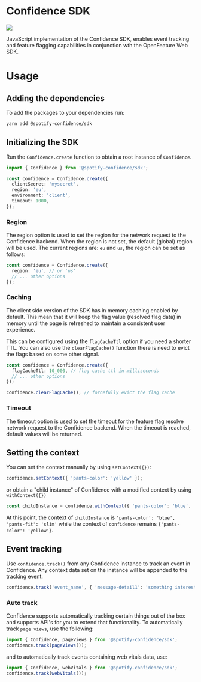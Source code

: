 # Confidence SDK

![](https://img.shields.io/badge/lifecycle-beta-a0c3d2.svg)

JavaScript implementation of the Confidence SDK, enables event tracking and feature flagging capabilities in conjunction wth the OpenFeature Web SDK.

# Usage

## Adding the dependencies

To add the packages to your dependencies run:

```sh
yarn add @spotify-confidence/sdk
```

## Initializing the SDK

Run the `Confidence.create` function to obtain a root instance of `Confidence`.

```ts
import { Confidence } from '@spotify-confidence/sdk';

const confidence = Confidence.create({
  clientSecret: 'mysecret',
  region: 'eu',
  environment: 'client',
  timeout: 1000,
});
```

### Region

The region option is used to set the region for the network request to the Confidence backend. When the region is not set, the default (global) region will be used.
The current regions are: `eu` and `us`, the region can be set as follows:

```ts
const confidence = Confidence.create({
  region: 'eu', // or 'us'
  // ... other options
});
```

### Caching

The client side version of the SDK has in memory caching enabled by default. This mean that it will keep the flag value (resolved flag data) in memory until the page is refreshed to maintain a consistent user experience.

This can be configured using the `flagCacheTtl` option if you need a shorter TTL. You can also use the `clearFlagCache()` function there is need to evict the flags based on some other signal.

```ts
const confidence = Confidence.create({
  flagCacheTtl: 10_000, // flag cache ttl in milliseconds
  // ... other options
});

confidence.clearFlagCache(); // forcefully evict the flag cache
```

### Timeout

The timeout option is used to set the timeout for the feature flag resolve network request to the Confidence backend. When the timeout is reached, default values will be returned.

## Setting the context

You can set the context manually by using `setContext({})`:

```ts
confidence.setContext({ 'pants-color': 'yellow' });
```

or obtain a "child instance" of Confidence with a modified context by using `withContext({})`

```ts
const childInstance = confidence.withContext({ 'pants-color': 'blue', 'pants-fit': 'slim' });
```

At this point, the context of `childInstance` is `'pants-color': 'blue', 'pants-fit': 'slim'` while the context of `confidence` remains `{'pants-color': 'yellow'}`.

## Event tracking

Use `confidence.track()` from any Confidence instance to track an event in Confidence. Any context data set on the instance will be appended to the tracking event.

```ts
confidence.track('event_name', { 'message-detail1': 'something interesting' });
```

### Auto track

Confidence supports automatically tracking certain things out of the box and supports API's for you to extend that functionality.
To automatically track `page views`, use the following:

```ts
import { Confidence, pageViews } from '@spotify-confidence/sdk';
confidence.track(pageViews());
```

and to automatically track events containing web vitals data, use:

```ts
import { Confidence, webVitals } from '@spotify-confidence/sdk';
confidence.track(webVitals());
```
